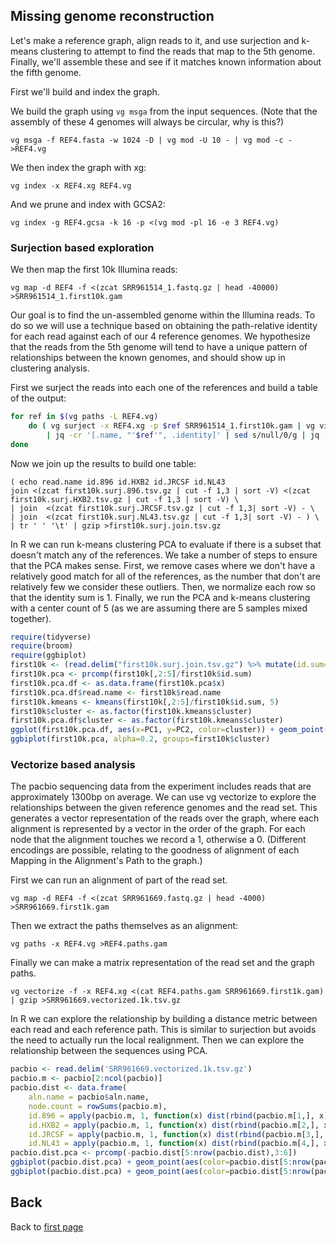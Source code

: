 ## Missing genome reconstruction

Let's make a reference graph, align reads to it, and use surjection and k-means clustering to attempt to find the reads that map to the 5th genome. Finally, we'll assemble these and see if it matches known information about the fifth genome.

First we'll build and index the graph.

We build the graph using `vg msga` from the input sequences. (Note that the assembly of these 4 genomes will always be circular, why is this?)

```
vg msga -f REF4.fasta -w 1024 -D | vg mod -U 10 - | vg mod -c -  >REF4.vg
```

We then index the graph with xg:

```
vg index -x REF4.xg REF4.vg
```

And we prune and index with GCSA2:

```
vg index -g REF4.gcsa -k 16 -p <(vg mod -pl 16 -e 3 REF4.vg)
```

### Surjection based exploration

We then map the first 10k Illumina reads:

```
vg map -d REF4 -f <(zcat SRR961514_1.fastq.gz | head -40000) >SRR961514_1.first10k.gam
```

Our goal is to find the un-assembled genome within the Illumina reads. To do so we will use a technique based on obtaining the path-relative identity for each read against each of our 4 reference genomes. We hypothesize that the reads from the 5th genome will tend to have a unique pattern of relationships between the known genomes, and should show up in clustering analysis.

First we surject the reads into each one of the references and build a table of the output:

```bash
for ref in $(vg paths -L REF4.vg)
    do ( vg surject -x REF4.xg -p $ref SRR961514_1.first10k.gam | vg view -a - \
        | jq -cr '[.name, "'$ref'", .identity]' | sed s/null/0/g | jq -cr @tsv ) | gzip >first10k.surj.$ref.tsv.gz
done
```

Now we join up the results to build one table:

```
( echo read.name id.896 id.HXB2 id.JRCSF id.NL43
join <(zcat first10k.surj.896.tsv.gz | cut -f 1,3 | sort -V) <(zcat first10k.surj.HXB2.tsv.gz | cut -f 1,3 | sort -V) \
| join  <(zcat first10k.surj.JRCSF.tsv.gz | cut -f 1,3| sort -V) - \
| join  <(zcat first10k.surj.NL43.tsv.gz | cut -f 1,3| sort -V) - ) \
| tr ' ' '\t' | gzip >first10k.surj.join.tsv.gz
```

In R we can run k-means clustering PCA to evaluate if there is a subset that doesn't match any of the references.
We take a number of steps to ensure that the PCA makes sense. First, we remove cases where we don't have a relatively good match for all of the references, as the number that don't are relatively few we consider these outliers.
Then, we normalize each row so that the identity sum is 1.
Finally, we run the PCA and k-means clustering with a center count of 5 (as we are assuming there are 5 samples mixed together).

```R
require(tidyverse)
require(broom)
require(ggbiplot)
first10k <- (read.delim("first10k.surj.join.tsv.gz") %>% mutate(id.sum=id.896+id.HXB2+id.JRCSF+id.NL43) %>% subset(id.sum > 0.95*4))
first10k.pca <- prcomp(first10k[,2:5]/first10k$id.sum)
first10k.pca.df <- as.data.frame(first10k.pca$x)
first10k.pca.df$read.name <- first10k$read.name
first10k.kmeans <- kmeans(first10k[,2:5]/first10k$id.sum, 5)
first10k$cluster <- as.factor(first10k.kmeans$cluster)
first10k.pca.df$cluster <- as.factor(first10k.kmeans$cluster)
ggplot(first10k.pca.df, aes(x=PC1, y=PC2, color=cluster)) + geom_point()
ggbiplot(first10k.pca, alpha=0.2, groups=first10k$cluster)
```

### Vectorize based analysis

The pacbio sequencing data from the experiment includes reads that are approximately 1300bp on average.
We can use vg vectorize to explore the relationships between the given reference genomes and the read set.
This generates a vector representation of the reads over the graph, where each alignment is represented by a vector in the order of the graph.
For each node that the alignment touches we record a 1, otherwise a 0.
(Different encodings are possible, relating to the goodness of alignment of each Mapping in the Alignment's Path to the graph.)

First we can run an alignment of part of the read set.

```
vg map -d REF4 -f <(zcat SRR961669.fastq.gz | head -4000) >SRR961669.first1k.gam
```

Then we extract the paths themselves as an alignment:

```
vg paths -x REF4.vg >REF4.paths.gam
```

Finally we can make a matrix representation of the read set and the graph paths.

```
vg vectorize -f -x REF4.xg <(cat REF4.paths.gam SRR961669.first1k.gam) | gzip >SRR961669.vectorized.1k.tsv.gz
```

In R we can explore the relationship by building a distance metric between each read and each reference path.
This is similar to surjection but avoids the need to actually run the local realignment.
Then we can explore the relationship between the sequences using PCA.

```R
pacbio <- read.delim('SRR961669.vectorized.1k.tsv.gz')
pacbio.m <- pacbio[2:ncol(pacbio)]
pacbio.dist <- data.frame(
    aln.name = pacbio$aln.name,
    node.count = rowSums(pacbio.m),
    id.896 = apply(pacbio.m, 1, function(x) dist(rbind(pacbio.m[1,], x))),
    id.HXB2 = apply(pacbio.m, 1, function(x) dist(rbind(pacbio.m[2,], x))),
    id.JRCSF = apply(pacbio.m, 1, function(x) dist(rbind(pacbio.m[3,], x))),
    id.NL43 = apply(pacbio.m, 1, function(x) dist(rbind(pacbio.m[4,], x))))
pacbio.dist.pca <- prcomp(-pacbio.dist[5:nrow(pacbio.dist),3:6])
ggbiplot(pacbio.dist.pca) + geom_point(aes(color=pacbio.dist[5:nrow(pacbio.dist),]$node.count+1)) + scale_color_continuous("node count") + theme_bw()
ggbiplot(pacbio.dist.pca) + geom_point(aes(color=pacbio.dist[5:nrow(pacbio.dist),]$node.count+1)) + scale_color_continuous("node count") + theme_bw()
```
## Back

Back to [first page](https://gtpb.github.io/CPANG18/)
